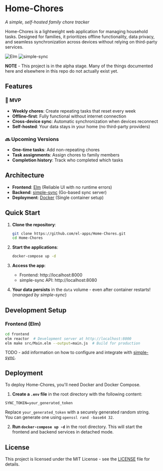 # Home-Chores
*A simple, self-hosted family chore tracker*

Home-Chores is a lightweight web application for managing household tasks. Designed for families, it prioritizes offline functionality, data privacy, and seamless synchronization across devices without relying on third-party services.

![Elm](https://img.shields.io/badge/Elm-0.19.1-1293D8) ![simple-sync](https://img.shields.io/badge/simple--sync-Alpha-orange)

**NOTE** - This project is in the alpha stage. Many of the things documented here and elsewhere in this repo do not actually exist yet.

## Features

### 🎯 MVP
- **Weekly chores**: Create repeating tasks that reset every week
- **Offline-first**: Fully functional without internet connection
- **Cross-device sync**: Automatic synchronization when devices reconnect
- **Self-hosted**: Your data stays in your home (no third-party providers)

### 🔜 Upcoming Versions
- **One-time tasks**: Add non-repeating chores
- **Task assignments**: Assign chores to family members
- **Completion history**: Track who completed which tasks

## Architecture

- **Frontend**: [Elm](https://elm-lang.org/) (Reliable UI with no runtime errors)
- **Backend**: [simple-sync](https://github.com/kwila-cloud/simple-sync) (Go-based sync server)
- **Deployment**: [Docker](https://www.docker.com/) (Single container setup)

## Quick Start

1. **Clone the repository**:
   ```bash
   git clone https://github.com/el-apps/Home-Chores.git
   cd Home-Chores
   ```
1. **Start the applications**:
   ```bash
   docker-compose up -d
   ```
1. **Access the app**:
   - Frontend: http://localhost:8000
   - simple-sync API: http://localhost:8080

1. **Your data persists** in the `data` volume - even after container restarts! (*managed by simple-sync*)

## Development Setup

### Frontend (Elm)
```bash
cd frontend
elm reactor  # Development server at http://localhost:8000
elm make src/Main.elm --output=main.js  # Build for production
```
TODO - add information on how to configure and integrate with [simple-sync](https://github.com/kwila-cloud/simple-sync).

## Deployment

To deploy Home-Chores, you'll need Docker and Docker Compose.

1.  **Create a `.env` file** in the root directory with the following content:

```
SYNC_TOKEN=your_generated_token
```

   Replace `your_generated_token` with a securely generated random string. You can generate one using `openssl rand -base64 32`.

2.  **Run `docker-compose up -d`** in the root directory. This will start the frontend and backend services in detached mode.

## License

This project is licensed under the MIT License - see the [LICENSE](LICENSE) file for details.
